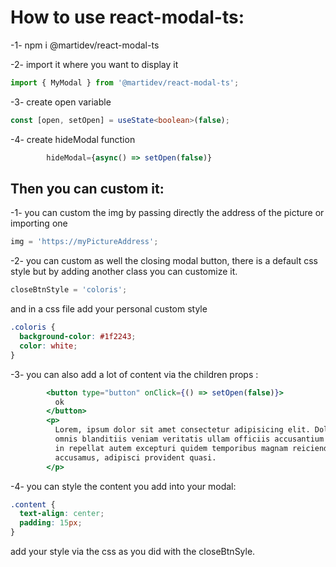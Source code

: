 <h1>How to use react-modal-ts:</h1>

<p>-1- npm i @martidev/react-modal-ts</p>
-2- import it where you want to display it

```javascript
import { MyModal } from '@martidev/react-modal-ts';
```

-3- create open variable

```typescript
const [open, setOpen] = useState<boolean>(false);
```

-4- create hideModal function

```javascript
        hideModal={async() => setOpen(false)}
```

<h2>Then you can custom it:</h2>
-1- you can custom the img by passing directly the address of the picture or importing one

```javascript
img = 'https://myPictureAddress';
```

-2- you can custom as well the closing modal button, there is a default css style but by adding another class you can customize it.

```jsx
closeBtnStyle = 'coloris';
```

and in a css file add your personal custom style

```css
.coloris {
  background-color: #1f2243;
  color: white;
}
```

-3- you can also add a lot of content via the children props :

```jsx
        <button type="button" onClick={() => setOpen(false)}>
          ok
        </button>
        <p>
          Lorem, ipsum dolor sit amet consectetur adipisicing elit. Doloribus
          omnis blanditiis veniam veritatis ullam officiis accusantium deserunt
          in repellat autem excepturi quidem temporibus magnam reiciendis est
          accusamus, adipisci provident quasi.
        </p>
```

-4- you can style the content you add into your modal:

```css
.content {
  text-align: center;
  padding: 15px;
}
```

add your style via the css as you did with the closeBtnSyle.
